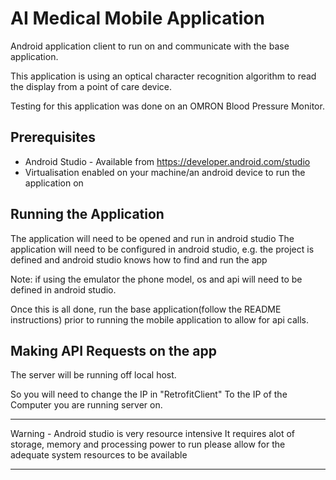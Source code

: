 # AI Medical Mobile Application

Android application client to run on and communicate with the base application.

This application is using an optical character recognition algorithm to read the display from a point of care device.

Testing for this application was done on an OMRON Blood Pressure Monitor.

## Prerequisites

* Android Studio - Available from https://developer.android.com/studio
* Virtualisation enabled on your machine/an android device to run the application on

## Running the Application

The application will need to be opened and run in android studio
The application will need to be configured in android studio,
e.g. the project is defined and android studio knows how to find and run the app

Note: if using the emulator the phone model, os and api will need to be defined in
android studio.

Once this is all done, run the base application(follow the README instructions)
prior to running the mobile application to allow for api calls.


## Making API Requests on the app

The server will be running off local host.

So you will need to change the IP in "RetrofitClient"
To the IP of the Computer you are running server on.


*****************************************************************
Warning - Android studio is very resource intensive
It requires alot of storage, memory and processing power to run
please allow for the adequate system resources to be available
*****************************************************************
